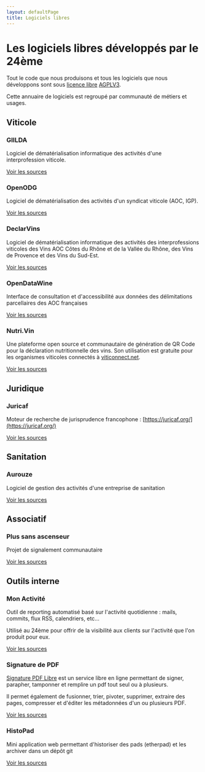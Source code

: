 ```yaml
---
layout: defaultPage
title: Logiciels libres
---
```


# Les logiciels libres développés par le 24ème

Tout le code que nous produisons et tous les logiciels que nous développons sont sous [licence libre](https://fr.wikipedia.org/wiki/Licence_libre) [AGPLV3](https://www.gnu.org/licenses/agpl-3.0.fr.html).

Cette annuaire de logiciels est regroupé par communauté de métiers et usages.

## Viticole

### GIILDA

Logiciel de dématérialisation informatique des activités d'une interprofession viticole.

[Voir les sources](https://github.com/24eme/giilda/)

### OpenODG

Logiciel de dématérialisation des activités d'un syndicat viticole (AOC, IGP).

[Voir les sources](https://github.com/24eme/openodg/)

### DeclarVins

Logiciel de dématérialisation informatique des activités des interprofessions viticoles des Vins AOC Côtes du Rhône et de la Vallée du Rhône, des Vins de Provence et des Vins du Sud-Est.

[Voir les sources](https://github.com/24eme/declarvins/)

### OpenDataWine

Interface de consultation et d'accessibilité aux données des délimitations parcellaires des AOC françaises

[Voir les sources](https://github.com/24eme/opendatawine)

### Nutri.Vin

Une plateforme open source et communautaire de génération de QR Code pour la déclaration nutritionnelle des vins. Son utilisation est gratuite pour les organismes viticoles connectés à [viticonnect.net](https://viticonnect.net/).

[Voir les sources](https://github.com/24eme/nutri.vin)

## Juridique

### Juricaf

Moteur de recherche de jurisprudence francophone : [https://juricaf.org/](https://juricaf.org/)

[Voir les sources](https://github.com/24eme/openodg/)

## Sanitation

### Aurouze

Logiciel de gestion des activités d'une entreprise de sanitation

[Voir les sources](https://github.com/24eme/aurouze/)

## Associatif

### Plus sans ascenseur

Projet de signalement communautaire

[Voir les sources](https://github.com/24eme/plussansascenseur)

## Outils interne

### Mon Activité

Outil de reporting automatisé basé sur l'activité quotidienne : mails, commits, flux RSS, calendriers, etc...

Utilisé au 24ème pour offrir de la visibilité aux clients sur l'activité que l'on produit pour eux.

[Voir les sources](https://github.com/24eme/monactivite)

### Signature de PDF

[Signature PDF Libre](https://github.com/24eme/signaturepdf) est un service libre en ligne permettant de signer, parapher, tamponner et remplire un pdf tout seul ou à plusieurs. 

Il permet également de fusionner, trier, pivoter, supprimer, extraire des pages, compresser et d'éditer les métadonnées d'un ou plusieurs PDF.

[Voir les sources](https://github.com/24eme/signaturepdf)

### HistoPad

Mini application web permettant d'historiser des pads (etherpad) et les archiver dans un dépôt git 

[Voir les sources](https://github.com/24eme/histopad)
